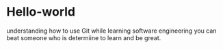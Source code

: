 # Hello-world
understanding how to use Git while learning software engineering
you can beat someone who is determiine to learn and be great.
